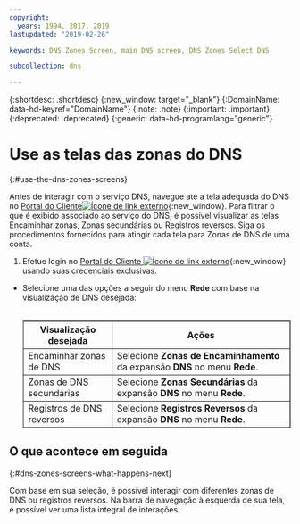 ```yaml
---
copyright:
  years: 1994, 2017, 2019
lastupdated: "2019-02-26"

keywords: DNS Zones Screen, main DNS screen, DNS Zones Select DNS

subcollection: dns

---
```


{:shortdesc: .shortdesc}
{:new_window: target="_blank"}
{:DomainName: data-hd-keyref="DomainName"}
{:note: .note}
{:important: .important}
{:deprecated: .deprecated}
{:generic: data-hd-programlang="generic"}

# Use as telas das zonas do DNS
{:#use-the-dns-zones-screens}

Antes de interagir com o serviço DNS, navegue até a tela adequada do DNS no [Portal do Cliente![Ícone de link externo](../../icons/launch-glyph.svg "Ícone de link externo")](https://{DomainName}/){:new_window}. Para filtrar o que é exibido associado ao serviço do DNS, é possível visualizar as telas Encaminhar zonas, Zonas secundárias ou Registros reversos. Siga os procedimentos fornecidos para atingir cada tela para Zonas de DNS de uma conta.

1. Efetue login no [Portal do Cliente ![Ícone de link externo](../../icons/launch-glyph.svg "Ícone de link externo")](https://{DomainName}/){:new_window} usando suas credenciais exclusivas.
* Selecione uma das opções a seguir do menu **Rede** com base na visualização de DNS desejada:<br/><br/><table border="1"><tbody><tr><th>Visualização desejada</th><th>Ações</th></tr><tr><td>Encaminhar zonas de DNS</td><td>Selecione <strong>Zonas de Encaminhamento</strong> da expansão <strong>DNS</strong> no menu <strong>Rede</strong>.</td></tr><tr><td>Zonas de DNS secundárias</td><td>Selecione <strong>Zonas Secundárias</strong> da expansão <strong>DNS</strong> no menu <strong>Rede</strong>.</td></tr><tr><td>Registros de DNS reversos</td><td>Selecione <strong>Registros Reversos</strong> da expansão <strong>DNS</strong> no menu <strong>Rede</strong>.</td></tr></tbody></table>

## O que acontece em seguida
{:#dns-zones-screens-what-happens-next}

Com base em sua seleção, é possível interagir com diferentes zonas de DNS ou registros reversos. Na barra de navegação à esquerda de sua tela, é possível ver uma lista integral de interações.
